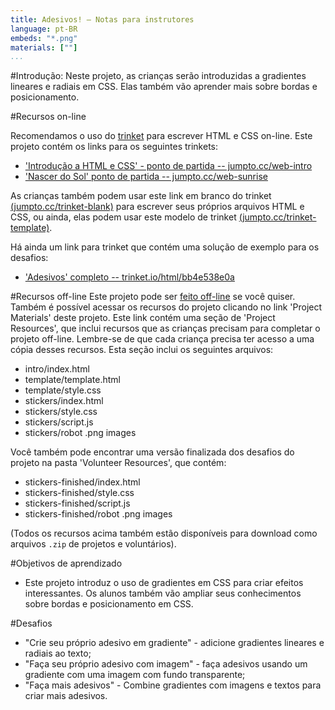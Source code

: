 ```yaml
---
title: Adesivos! — Notas para instrutores
language: pt-BR
embeds: "*.png"
materials: [""]
...
```


#Introdução:
Neste projeto, as crianças serão introduzidas a gradientes lineares e radiais em CSS. Elas também vão aprender mais sobre bordas e posicionamento. 

#Recursos on-line

Recomendamos o uso do [trinket](https://trinket.io/) para escrever HTML e CSS on-line. Este projeto contém os links para os seguintes trinkets:

+ ['Introdução a HTML e CSS' - ponto de partida -- jumpto.cc/web-intro](http://jumpto.cc/web-intro)
+ ['Nascer do Sol' ponto de partida  -- jumpto.cc/web-sunrise](http://jumpto.cc/web-sunrise)

As crianças também podem usar este link em branco do trinket [(jumpto.cc/trinket-blank)](http://jumpto.cc/trinket-blank) para escrever seus próprios arquivos HTML e CSS, ou ainda, elas podem usar este modelo de trinket [(jumpto.cc/trinket-template)](http://jumpto.cc/trinket-template).

Há ainda um link para trinket que contém uma solução de exemplo para os desafios:

+ ['Adesivos' completo -- trinket.io/html/bb4e538e0a](https://trinket.io/html/bb4e538e0a)

#Recursos off-line
Este projeto pode ser [feito off-line](https://www.codeclubprojects.org/en-GB/resources/webdev-working-offline/) se você quiser. Também é possível acessar os recursos do projeto clicando no link 'Project Materials' deste projeto. Este link contém uma seção de 'Project Resources', que inclui recursos que as crianças precisam para completar o projeto off-line. Lembre-se de que cada criança precisa ter acesso a uma cópia desses recursos. Esta seção inclui os seguintes arquivos:

+ intro/index.html
+ template/template.html
+ template/style.css
+ stickers/index.html
+ stickers/style.css
+ stickers/script.js
+ stickers/robot .png images

Você também pode encontrar uma versão finalizada dos desafios do projeto na pasta 'Volunteer Resources', que contém:

+ stickers-finished/index.html
+ stickers-finished/style.css
+ stickers-finished/script.js
+ stickers-finished/robot .png images


(Todos os recursos acima também estão disponíveis para download como arquivos `.zip` de projetos e voluntários).

#Objetivos de aprendizado
+ Este projeto introduz o uso de gradientes em CSS para criar efeitos interessantes. Os alunos também vão ampliar seus conhecimentos sobre bordas e posicionamento em CSS. 

#Desafios
+ "Crie seu próprio adesivo em gradiente" - adicione gradientes lineares e radiais ao texto;
+ "Faça seu próprio adesivo com imagem" - faça adesivos usando um gradiente com uma imagem com fundo transparente;
+ "Faça mais adesivos" - Combine gradientes com imagens e textos para criar mais adesivos.
